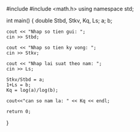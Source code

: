 #include <iostream>
#include <math.h>
using namespace std;

int main()
{
    double Stbd, Stkv, Kq, Ls; a; b;

    cout << "Nhap so tien gui: ";
    cin >> Stbd;

    cout << "Nhap so tien ky vong: ";
    cin >> Stkv;

    cout << "Nhap lai suat theo nam: ";
    cin >> Ls;
   
    Stkv/Stbd = a;
    1+Ls = b;
    Kq = log(a)/log(b);
    
    cout<<"can so nam la: " << Kq << endl;
	
    return 0;
}
